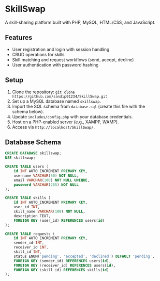 # SkillSwap

A skill-sharing platform built with PHP, MySQL, HTML/CSS, and JavaScript.

## Features
- User registration and login with session handling
- CRUD operations for skills
- Skill matching and request workflows (send, accept, decline)
- User authentication with password hashing

## Setup
1. Clone the repository: `git clone https://github.com/sandip01234/SkillSwap.git`
2. Set up a MySQL database named `skillswap`.
3. Import the SQL schema from `database.sql` (create this file with the schema below).
4. Update `includes/config.php` with your database credentials.
5. Host on a PHP-enabled server (e.g., XAMPP, WAMP).
6. Access via `http://localhost/SkillSwap/`.

## Database Schema
```sql
CREATE DATABASE skillswap;
USE skillswap;

CREATE TABLE users (
    id INT AUTO_INCREMENT PRIMARY KEY,
    username VARCHAR(50) NOT NULL,
    email VARCHAR(100) NOT NULL UNIQUE,
    password VARCHAR(255) NOT NULL
);

CREATE TABLE skills (
    id INT AUTO_INCREMENT PRIMARY KEY,
    user_id INT,
    skill_name VARCHAR(100) NOT NULL,
    description TEXT,
    FOREIGN KEY (user_id) REFERENCES users(id)
);

CREATE TABLE requests (
    id INT AUTO_INCREMENT PRIMARY KEY,
    sender_id INT,
    receiver_id INT,
    skill_id INT,
    status ENUM('pending', 'accepted', 'declined') DEFAULT 'pending',
    FOREIGN KEY (sender_id) REFERENCES users(id),
    FOREIGN KEY (receiver_id) REFERENCES users(id),
    FOREIGN KEY (skill_id) REFERENCES skills(id)
);